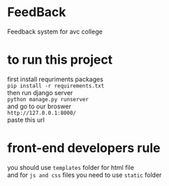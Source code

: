 # FeedBack
Feedback system for avc college
# to run this project 
first install requriments packages
<br> 
`pip install -r requirements.txt`
<br>
then run django server 
<br>
`python manage.py runserver`
<br>
and go to our broswer
<br>
`http://127.0.0.1:8000/`
<br>
paste this url 
<br>

# front-end developers rule
you should use `templates` folder for html file 
<br>
and for `js and css` files you need to use `static` folder